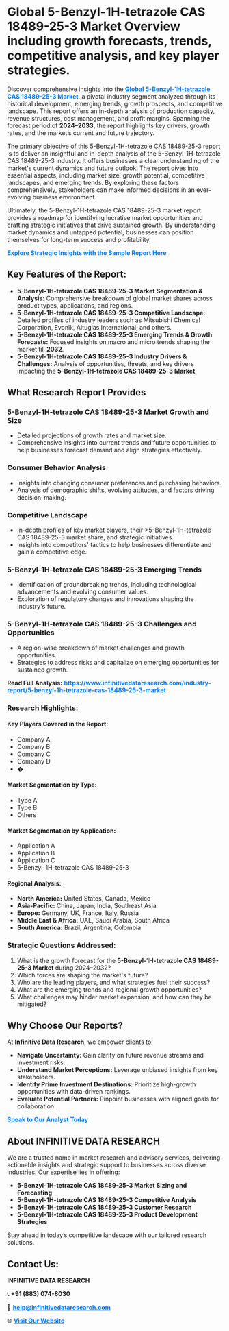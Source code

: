 <h1>Global 5-Benzyl-1H-tetrazole CAS 18489-25-3 Market Overview including growth forecasts, trends, competitive analysis, and key player strategies.</h1>
<p>
Discover comprehensive insights into the 
<a href="https://www.infinitivedataresearch.com/industry-report/5-benzyl-1h-tetrazole-cas-18489-25-3-market" rel="dofollow" style="color: #007BFF; text-decoration: none;"><strong>Global 5-Benzyl-1H-tetrazole CAS 18489-25-3 Market</strong></a>, a pivotal industry segment analyzed through its historical development, emerging trends, growth prospects, and competitive landscape. This report offers an in-depth analysis of production capacity, revenue structures, cost management, and profit margins. Spanning the forecast period of <strong>2024–2033</strong>, the report highlights key drivers, growth rates, and the market’s current and future trajectory.
</p>
<p>
The primary objective of this 5-Benzyl-1H-tetrazole CAS 18489-25-3 report is to deliver an insightful and in-depth analysis of the 5-Benzyl-1H-tetrazole CAS 18489-25-3 industry. It offers businesses a clear understanding of the market's current dynamics and future outlook. The report dives into essential aspects, including market size, growth potential, competitive landscapes, and emerging trends. By exploring these factors comprehensively, stakeholders can make informed decisions in an ever-evolving business environment.
</p>
<p>
Ultimately, the 5-Benzyl-1H-tetrazole CAS 18489-25-3 market report provides a roadmap for identifying lucrative market opportunities and crafting strategic initiatives that drive sustained growth. By understanding market dynamics and untapped potential, businesses can position themselves for long-term success and profitability.
</p>
<p>
<a href="https://www.infinitivedataresearch.com/request-sample/reportId=111431" style="color: #007BFF; text-decoration: none;"><strong>Explore Strategic Insights with the Sample Report Here</strong></a>
</p>

<h2>Key Features of the Report:</h2>
<ul>
<li><strong>5-Benzyl-1H-tetrazole CAS 18489-25-3 Market Segmentation & Analysis:</strong> Comprehensive breakdown of global market shares across product types, applications, and regions.</li>
<li><strong>5-Benzyl-1H-tetrazole CAS 18489-25-3 Competitive Landscape:</strong> Detailed profiles of industry leaders such as Mitsubishi Chemical Corporation, Evonik, Altuglas International, and others.</li>
<li><strong>5-Benzyl-1H-tetrazole CAS 18489-25-3 Emerging Trends & Growth Forecasts:</strong> Focused insights on macro and micro trends shaping the market till <strong>2032</strong>.</li>
<li><strong>5-Benzyl-1H-tetrazole CAS 18489-25-3 Industry Drivers & Challenges:</strong> Analysis of opportunities, threats, and key drivers impacting the <strong>5-Benzyl-1H-tetrazole CAS 18489-25-3 Market</strong>.</li>
</ul>

<h2>What Research Report Provides</h2>
<h3>5-Benzyl-1H-tetrazole CAS 18489-25-3 Market Growth and Size</h3>
<ul>
<li>Detailed projections of growth rates and market size.</li>
<li>Comprehensive insights into current trends and future opportunities to help businesses forecast demand and align strategies effectively.</li>
</ul>

<h3>Consumer Behavior Analysis</h3>
<ul>
<li>Insights into changing consumer preferences and purchasing behaviors.</li>
<li>Analysis of demographic shifts, evolving attitudes, and factors driving decision-making.</li>
</ul>

<h3>Competitive Landscape</h3>
<ul>
<li>In-depth profiles of key market players, their >5-Benzyl-1H-tetrazole CAS 18489-25-3 market share, and strategic initiatives.</li>
<li>Insights into competitors' tactics to help businesses differentiate and gain a competitive edge.</li>
</ul>

<h3>5-Benzyl-1H-tetrazole CAS 18489-25-3 Emerging Trends</h3>
<ul>
<li>Identification of groundbreaking trends, including technological advancements and evolving consumer values.</li>
<li>Exploration of regulatory changes and innovations shaping the industry's future.</li>
</ul>

<h3>5-Benzyl-1H-tetrazole CAS 18489-25-3 Challenges and Opportunities</h3>
<ul>
<li>A region-wise breakdown of market challenges and growth opportunities.</li>
<li>Strategies to address risks and capitalize on emerging opportunities for sustained growth.</li>
</ul>
<p><strong>Read Full Analysis:</strong> <a href="https://www.infinitivedataresearch.com/industry-report/5-benzyl-1h-tetrazole-cas-18489-25-3-market" rel="dofollow" style="color: #007BFF; text-decoration: none;"><strong>https://www.infinitivedataresearch.com/industry-report/5-benzyl-1h-tetrazole-cas-18489-25-3-market</strong></a></p>
<h3>Research Highlights:</h3>
<h4>Key Players Covered in the Report:</h4>
<ul><li>Company A</li><li>Company B</li><li>Company C</li><li>Company D</li><li>�</li></ul>
<h4>Market Segmentation by Type:</h4>
<ul><li>Type A</li><li>Type B</li><li>Others</li></ul>
<h4>Market Segmentation by Application:</h4>
<ul><li>Application A</li><li>Application B</li><li>Application C</li><li>5-Benzyl-1H-tetrazole CAS 18489-25-3</li></ul>

<h4>Regional Analysis:</h4>
<ul>
<li><strong>North America:</strong> United States, Canada, Mexico</li>
<li><strong>Asia-Pacific:</strong> China, Japan, India, Southeast Asia</li>
<li><strong>Europe:</strong> Germany, UK, France, Italy, Russia</li>
<li><strong>Middle East & Africa:</strong> UAE, Saudi Arabia, South Africa</li>
<li><strong>South America:</strong> Brazil, Argentina, Colombia</li>
</ul>

<h3>Strategic Questions Addressed:</h3>
<ol>
<li>What is the growth forecast for the <strong>5-Benzyl-1H-tetrazole CAS 18489-25-3 Market</strong> during 2024–2032?</li>
<li>Which forces are shaping the market's future?</li>
<li>Who are the leading players, and what strategies fuel their success?</li>
<li>What are the emerging trends and regional growth opportunities?</li>
<li>What challenges may hinder market expansion, and how can they be mitigated?</li>
</ol>

<h2>Why Choose Our Reports?</h2>
<p>At <strong>Infinitive Data Research</strong>, we empower clients to:</p>
<ul>
<li><strong>Navigate Uncertainty:</strong> Gain clarity on future revenue streams and investment risks.</li>
<li><strong>Understand Market Perceptions:</strong> Leverage unbiased insights from key stakeholders.</li>
<li><strong>Identify Prime Investment Destinations:</strong> Prioritize high-growth opportunities with data-driven rankings.</li>
<li><strong>Evaluate Potential Partners:</strong> Pinpoint businesses with aligned goals for collaboration.</li>
</ul>
<p><a href="https://www.infinitivedataresearch.com/industry-report/5-benzyl-1h-tetrazole-cas-18489-25-3-market" rel="dofollow" style="color: #007BFF; text-decoration: none;"><strong>Speak to Our Analyst Today</strong></a></p>

<h2>About INFINITIVE DATA RESEARCH</h2>
<p>We are a trusted name in market research and advisory services, delivering actionable insights and strategic support to businesses across diverse industries. Our expertise lies in offering:</p>
<ul>
<li><strong>5-Benzyl-1H-tetrazole CAS 18489-25-3 Market Sizing and Forecasting</strong></li>
<li><strong>5-Benzyl-1H-tetrazole CAS 18489-25-3 Competitive Analysis</strong></li>
<li><strong>5-Benzyl-1H-tetrazole CAS 18489-25-3 Customer Research</strong></li>
<li><strong>5-Benzyl-1H-tetrazole CAS 18489-25-3 Product Development Strategies</strong></li>
</ul>
<p>Stay ahead in today’s competitive landscape with our tailored research solutions.</p>

<h2>Contact Us:</h2>
<p><strong>INFINITIVE DATA RESEARCH</strong></p>
<p>📞 <strong>+91 (883) 074-8030</strong></p>
<p>📧 <strong><a href="mailto:help@infinitivedataresearch.com" style="color: #007BFF;">help@infinitivedataresearch.com</a></strong></p>
<p>🌐 <strong><a href="https://www.infinitivedataresearch.com" rel="dofollow" style="color: #007BFF;">Visit Our Website</a></strong></p>